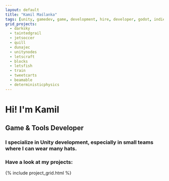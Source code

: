 ```yaml
---
layout: default
title: "Kamil Maślanka"
tags: [unity, gamedev, game, development, hire, developer, godot, indie, design, algorithms, math, shaders, rendering, physics, gameplay]
grid_projects:
  - darksky
  - taintedgrail
  - jetsoccer
  - quill
  - dunajec
  - unitynodes
  - letscraft
  - blocks
  - letsfish
  - train
  - tweetcarts
  - beamable
  - deterministicphysics
---
```


# Hi! I'm Kamil
## Game & Tools Developer
### I specialize in Unity development, especially in small teams where I can wear many hats.

### Have a look at my projects:

<div>
{% include project_grid.html %}
</div>
